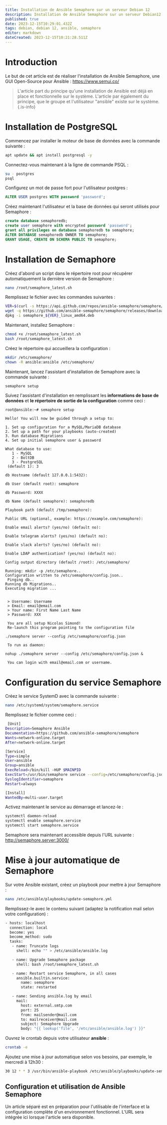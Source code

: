 ```yaml
---
title: Installation de Ansible Semaphore sur un serveur Debian 12
description: Installation de Ansible Semaphore sur un serveur Debian12 avec une installation Ansible existante
published: true
date: 2023-12-15T10:29:01.432Z
tags: debian, debian 12, ansible, semaphore
editor: markdown
dateCreated: 2023-12-15T10:21:28.511Z
---
```


# Introduction

Le but de cet article est de réaliser l'installation de Ansible Semaphore, une GUI Open-Source pour Ansible : https://www.semui.co/

> L'article part du principe qu'une installation de Ansible est déjà en place et fonctionnelle sur le système.
> L'article par également du principe, que le groupe et l'utilisateur "ansible" existe sur le système.
{.is-info}


# Installation de PostgreSQL

Commencez par installer le moteur de base de données avec la commande suivante : 

```bash
apt update && apt install postgresql -y
```

Connectez-vous maintenant à la ligne de commande PSQL : 

```bash
su - postgres
psql
```

Configurez un mot de passe fort pour l'utilisateur postgres :

```sql
ALTER USER postgres WITH password 'password';
```

Créez maintenant l'utilisateur et la base de données qui seront utilisés pour Semaphore : 

```sql
create database semaphoredb;
create user semaphore with encrypted password 'password';
grant all privileges on database semaphoredb to semaphore;
ALTER DATABASE semaphoredb OWNER TO semaphore;
GRANT USAGE, CREATE ON SCHEMA PUBLIC TO semaphore;
```

# Installation de Semaphore

Créez d'abord un script dans le répertoire root pour récupérer automatiquement la dernière version de Semaphore :
```bash
nano /root/semaphore_latest.sh
```

Remplissez le fichier avec les commandes suivantes :
```bash
VER=$(curl -s https://api.github.com/repos/ansible-semaphore/semaphore/releases/latest|grep tag_name | cut -d '"' -f 4|sed 's/v//g')
wget -q https://github.com/ansible-semaphore/semaphore/releases/download/v${VER}/semaphore_${VER}_linux_amd64.deb
dpkg -i semaphore_${VER}_linux_amd64.deb
```

Maintenant, installez Semaphore : 
```bash
chmod +x /root/semaphore_latest.sh
bash /root/semaphore_latest.sh
```

Créez le répertoire qui accueillera la configuration  : 
```bash
mkdir /etc/semaphore/
chown -R ansible:ansible /etc/semaphore/
```

Maintenant, lancez l'assistant d'installation de Semaphore avec la commande suivante : 
```bash
semaphore setup
```

Suivez l'assistant d'installation en remplissant les **informations de base de données** et **le répertoire de sortie de la configuration** comme ceci :

```
root@ansible:~# semaphore setup

Hello! You will now be guided through a setup to:

1. Set up configuration for a MySQL/MariaDB database
2. Set up a path for your playbooks (auto-created)
3. Run database Migrations
4. Set up initial semaphore user & password

What database to use:
   1 - MySQL
   2 - BoltDB
   3 - PostgreSQL
 (default 1): 3

db Hostname (default 127.0.0.1:5432):

db User (default root): semaphore

db Password: XXXX

db Name (default semaphore): semaphoredb

Playbook path (default /tmp/semaphore):

Public URL (optional, example: https://example.com/semaphore):

Enable email alerts? (yes/no) (default no):

Enable telegram alerts? (yes/no) (default no):

Enable slack alerts? (yes/no) (default no):

Enable LDAP authentication? (yes/no) (default no):

Config output directory (default /root): /etc/semaphore/

Running: mkdir -p /etc/semaphore..
Configuration written to /etc/semaphore/config.json..
 Pinging db..
Running db Migrations..
Executing migration ...


 > Username: Username
 > Email: email@email.com
 > Your name: First Name Last Name
 > Password: XXX

 You are all setup Nicolas Simond!
 Re-launch this program pointing to the configuration file

./semaphore server --config /etc/semaphore/config.json

 To run as daemon:

nohup ./semaphore server --config /etc/semaphore/config.json &

 You can login with email@email.com or username.
 ```
 
 
 # Configuration du service Semaphore
 
 Créez le service SystemD avec la commande suivante : 
 ```bash
 nano /etc/systemd/system/semaphore.service
  ```
  
 Remplissez le fichier comme ceci : 
```bash
 [Unit]
Description=Semaphore Ansible
Documentation=https://github.com/ansible-semaphore/semaphore
Wants=network-online.target
After=network-online.target

[Service]
Type=simple
User=ansible
Group=ansible
ExecReload=/bin/kill -HUP $MAINPID
ExecStart=/usr/bin/semaphore service --config=/etc/semaphore/config.json
SyslogIdentifier=semaphore
Restart=always

[Install]
WantedBy=multi-user.target
```
 
Activez maintenant le service au démarrage et lancez-le : 
```bash
systemctl daemon-reload
systemctl enable semaphore.service
systemctl start semaphore.service
```

Semaphore sera maintenant accessible depuis l'URL suivante : http://semaphore.server:3000/


# Mise à jour automatique de Semaphore

Sur votre Ansible existant, créez un playbook pour mettre à jour Semaphore : 
```bash
nano /etc/ansible/playbooks/update-semaphore.yml
```

Remplissez-le avec le contenu suivant (adaptez la notification mail selon votre configuration) :
```bash
- hosts: localhost
  connection: local
  become: yes
  become_method: sudo
  tasks:
   - name: Truncate logs
     shell: echo "" > /etc/ansible/ansible.log

   - name: Upgrade Semaphore package
     shell: bash /root/semaphore_latest.sh

   - name: Restart service Semaphore, in all cases
     ansible.builtin.service:
       name: semaphore
       state: restarted

   - name: Sending ansible.log by email
     mail:
       host: external.smtp.com
       port: 25
       from: mailsender@mail.com
       to: mailreceiver@mail.com
       subject: Semaphore Upgrade
       body: "{{ lookup('file', '/etc/ansible/ansible.log') }}"
```


Ouvrez le crontab depuis votre utilisateur **ansible** : 
```bash
crontab -e 
```

Ajoutez une mise à jour automatique selon vos besoins, par exemple, le mercredi à 12h30 : 
```bash
30 12 * * 3 /usr/bin/ansible-playbook /etc/ansible/playbooks/update-semaphore.yml
```


## Configuration et utilisation de Ansible Semaphore

Un article séparé est en préparation pour l'utilisable de l'interface et la configuration complète d'un environnement fonctionnel.
L'URL sera intégrée ici lorsque l'article sera disponible.
